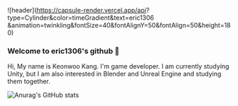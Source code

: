 ![header](https://capsule-render.vercel.app/api?
type=Cylinder&color=timeGradient&text=eric1306
&animation=twinkling&fontSize=40&fontAlignY=50&fontAlign=50&height=180)

### Welcome to eric1306's github 👋

Hi, My name is Keonwoo Kang. I'm game developer.
I am currently studying Unity, but I am also interested in Blender and Unreal Engine and studying them together.

![Anurag's GitHub stats](https://github-readme-stats.vercel.app/api?username=eric1306&show_icons=true&theme=radical)
